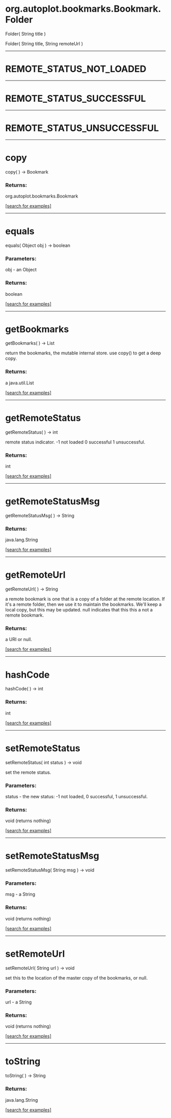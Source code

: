 # org.autoplot.bookmarks.Bookmark.Folder
Folder( String title )


Folder( String title, String remoteUrl )


***
<a name="REMOTE_STATUS_NOT_LOADED"></a>
# REMOTE_STATUS_NOT_LOADED



***
<a name="REMOTE_STATUS_SUCCESSFUL"></a>
# REMOTE_STATUS_SUCCESSFUL



***
<a name="REMOTE_STATUS_UNSUCCESSFUL"></a>
# REMOTE_STATUS_UNSUCCESSFUL



***
<a name="copy"></a>
# copy
copy(  ) &rarr; Bookmark



### Returns:
org.autoplot.bookmarks.Bookmark


<a href="https://github.com/autoplot/dev/search?q=copy&unscoped_q=copy">[search for examples]</a>

***
<a name="equals"></a>
# equals
equals( Object obj ) &rarr; boolean



### Parameters:
obj - an Object

### Returns:
boolean


<a href="https://github.com/autoplot/dev/search?q=equals&unscoped_q=equals">[search for examples]</a>

***
<a name="getBookmarks"></a>
# getBookmarks
getBookmarks(  ) &rarr; List

return the bookmarks, the mutable internal store.  use copy() to
 get a deep copy.

### Returns:
a java.util.List


<a href="https://github.com/autoplot/dev/search?q=getBookmarks&unscoped_q=getBookmarks">[search for examples]</a>

***
<a name="getRemoteStatus"></a>
# getRemoteStatus
getRemoteStatus(  ) &rarr; int

remote status indicator.
 -1 not loaded
 0 successful
 1 unsuccessful.

### Returns:
int


<a href="https://github.com/autoplot/dev/search?q=getRemoteStatus&unscoped_q=getRemoteStatus">[search for examples]</a>

***
<a name="getRemoteStatusMsg"></a>
# getRemoteStatusMsg
getRemoteStatusMsg(  ) &rarr; String



### Returns:
java.lang.String


<a href="https://github.com/autoplot/dev/search?q=getRemoteStatusMsg&unscoped_q=getRemoteStatusMsg">[search for examples]</a>

***
<a name="getRemoteUrl"></a>
# getRemoteUrl
getRemoteUrl(  ) &rarr; String

a remote bookmark is one that is a copy of a folder at the remote
 location.  If it's a remote folder, then we use it to maintain the
 bookmarks.  We'll keep a local copy, but this may be updated.
 null indicates that this this a not a remote bookmark.

### Returns:
a URI or null.

<a href="https://github.com/autoplot/dev/search?q=getRemoteUrl&unscoped_q=getRemoteUrl">[search for examples]</a>

***
<a name="hashCode"></a>
# hashCode
hashCode(  ) &rarr; int



### Returns:
int


<a href="https://github.com/autoplot/dev/search?q=hashCode&unscoped_q=hashCode">[search for examples]</a>

***
<a name="setRemoteStatus"></a>
# setRemoteStatus
setRemoteStatus( int status ) &rarr; void

set the remote status.

### Parameters:
status - the new status: -1 not loaded, 0 successful, 1 unsuccessful.

### Returns:
void (returns nothing)


<a href="https://github.com/autoplot/dev/search?q=setRemoteStatus&unscoped_q=setRemoteStatus">[search for examples]</a>

***
<a name="setRemoteStatusMsg"></a>
# setRemoteStatusMsg
setRemoteStatusMsg( String msg ) &rarr; void



### Parameters:
msg - a String

### Returns:
void (returns nothing)


<a href="https://github.com/autoplot/dev/search?q=setRemoteStatusMsg&unscoped_q=setRemoteStatusMsg">[search for examples]</a>

***
<a name="setRemoteUrl"></a>
# setRemoteUrl
setRemoteUrl( String url ) &rarr; void

set this to the location of the master copy of the bookmarks, or null.

### Parameters:
url - a String

### Returns:
void (returns nothing)


<a href="https://github.com/autoplot/dev/search?q=setRemoteUrl&unscoped_q=setRemoteUrl">[search for examples]</a>

***
<a name="toString"></a>
# toString
toString(  ) &rarr; String



### Returns:
java.lang.String


<a href="https://github.com/autoplot/dev/search?q=toString&unscoped_q=toString">[search for examples]</a>

